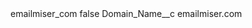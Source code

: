 <?xml version="1.0" encoding="UTF-8"?>
<CustomMetadata xmlns="http://soap.sforce.com/2006/04/metadata" xmlns:xsi="http://www.w3.org/2001/XMLSchema-instance" xmlns:xsd="http://www.w3.org/2001/XMLSchema">
    <label>emailmiser_com</label>
    <protected>false</protected>
    <values>
        <field>Domain_Name__c</field>
        <value xsi:type="xsd:string">emailmiser.com</value>
    </values>
</CustomMetadata>
